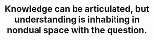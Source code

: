 ---
title: Knowledge can be articulated, but understanding is inhabiting in nondual space with the question.
tags: TMWT nondual
---